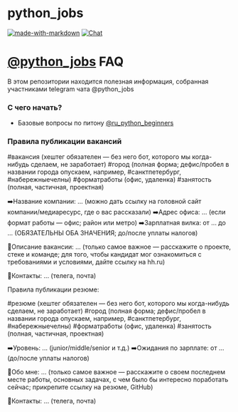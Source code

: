 # python_jobs


[![made-with-markdown](https://img.shields.io/badge/Made%20with-Markdown-1f425f.svg)](https://daringfireball.net/projects/markdown/)
[![Chat](https://img.shields.io/badge/chat-t.me%2Fpython__jobs-blue.svg)](https://t.me/python_jobs)


# [@python_jobs](https://t.me/python_jobs) FAQ #

В этом репозитории находится полезная информация, собранная участниками telegram чата @python_jobs

### С чего начать? ###

* Базовые вопросы по питону [@ru_python_beginners](https://t.me/ru_python_beginners)



### Правила публикации вакансий ###

#вакансия (хештег обязателен — без него бот, которого мы когда-нибудь сделаем, не заработает)
#город (полная форма; дефис/пробел в названии города опускаем, например, #санктпетербург, #набережныечелны)
#форматработы (офис, удаленка)
#занятость (полная, частичная, проектная)

➡️Название компании: ... (можно дать ссылку на головной сайт компании/медиаресурс, где о вас рассказали)
➡️Адрес офиса: ... (если формат работы — офис; район или метро)
➡️Зарплатная вилка: от ... до ... (ОБЯЗАТЕЛЬНЫ ОБА ЗНАЧЕНИЯ; до/после уплаты налогов)

🔹Описание вакансии: ... (только самое важное — расскажите о проекте, стеке и команде; для того, чтобы кандидат мог ознакомиться с требованиями и условиями, дайте ссылку на hh.ru)

📌Контакты: ... (телега, почта)


Правила публикации резюме:

#резюме (хештег обязателен — без него бот, которого мы когда-нибудь сделаем, не заработает)
#город (полная форма; дефис/пробел в названии города опускаем, например, #санктпетербург, #набережныечелны)
#форматработы (офис, удаленка)
#занятость (полная, частичная, проектная)

➡️Уровень: ... (junior/middle/senior и т.д.)
➡️Ожидания по зарплате: от ... (до/после уплаты налогов)

🔹Обо мне: ... (только самое важное — расскажите о своем последнем месте работы, основных задачах, с чем было бы интересно поработать сейчас; прикрепите ссылку на резюме, GitHub)

📌Контакты: ... (телега, почта)
